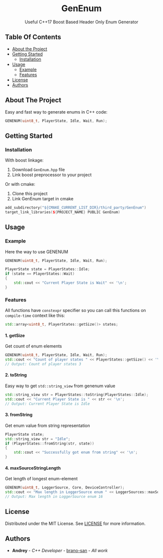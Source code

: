 <h1 align="center">
  GenEnum
</h1>
  
<p align="center">
  Useful C++17 Boost Based Header Only Enum Generator
  <br/>
</p>

## Table Of Contents
* [About the Project](#about-the-project)
* [Getting Started](#getting-started)
  * [Installation](#installation)
* [Usage](#usage)
  * [Example](#example)
  * [Features](#features)
* [License](#license)
* [Authors](#authors)

## About The Project

Easy and fast way to generate enums in C++ code:

```C++
GENENUM(uint8_t, PlayerState, Idle, Wait, Run);
```

## Getting Started

### Installation

With boost linkage:
1. Download ```GenEnum.hpp``` file
2. Link boost preprocessor to your project

Or with cmake:
1. Clone this project
2. Link GenEnum target in cmake
```C++
add_subdirectory("${CMAKE_CURRENT_LIST_DIR}/third_party/GenEnum")
target_link_libraries(${PROJECT_NAME} PUBLIC GenEnum)
```

## Usage

### Example
Here the way to use GENENUM
```C++
GENENUM(uint8_t, PlayerState, Idle, Wait, Run);

PlayerState state = PlayerStates::Idle;
if (state == PlayerStates::Wait)
{
    std::cout << "Current Player State is Wait" << '\n';
}
```

### Features
All functions have ```constexpr``` specifier so you can call this functions on ```compile-time``` context like this:

```C++
std::array<uint8_t, PlayerStates::getSize()> states;
```

#### 1. getSize
Get count of enum elements
```C++
GENENUM(uint8_t, PlayerState, Idle, Wait, Run);
std::cout << "Count of player states " << PlayerStates::getSize() << '\n';
// Output: Count of player states 3
```

#### 2. toString
Easy way to get ```std::string_view``` from genenum value
```C++
std::string_view str = PlayerStates::toString(PlayerStates::Idle);
std::cout << "Current Player State is " << str << '\n';
// Output: Current Player State is Idle
```

#### 3. fromString
Get enum value from string representation
```C++
PlayerState state;
std::string_view str = "Idle";
if (PlayerStates::fromString(str, state))
{
    std::cout << "Successfully got enum from string" << '\n';
}
```

#### 4. maxSourceStringLength
Get length of longest enum-element
```C++
GENENUM(uint8_t, LoggerSource, Core, DeviceController);
std::cout << "Max length in LoggerSource enum " << LoggerSources::maxSourceStringLength() << "\n";
// Output: Max length in LoggerSource enum 16
```

## License

Distributed under the MIT License. See [LICENSE](https://github.com/brano-san/GenEnum/blob/master/LICENSE.txt) for more information.

## Authors

* **Andrey** - *C++ Developer* - [brano-san](https://github.com/brano-san) - *All work*
